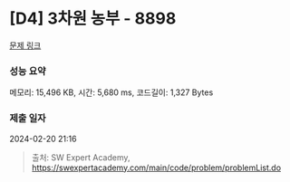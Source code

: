 # [D4] 3차원 농부 - 8898 

[문제 링크](https://swexpertacademy.com/main/code/problem/problemDetail.do?contestProbId=AW45TzHae8UDFAQ7) 

### 성능 요약

메모리: 15,496 KB, 시간: 5,680 ms, 코드길이: 1,327 Bytes

### 제출 일자

2024-02-20 21:16



> 출처: SW Expert Academy, https://swexpertacademy.com/main/code/problem/problemList.do